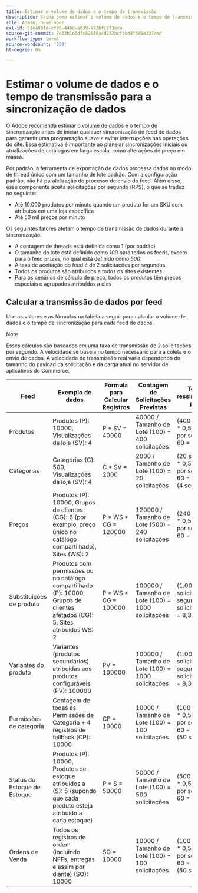 ```yaml
---
title: Estimar o volume de dados e o tempo de transmissão
description: Saiba como estimar o volume de dados e o tempo de transmissão necessários para que a ferramenta [!DNL data export] sincronize dados de feed entre o Adobe Commerce e os serviços conectados.
role: Admin, Developer
exl-id: 51ea98fd-cf90-44bd-a639-992bfc7f3eca
source-git-commit: 7e33b1d5dfc825f8a4d252bcfcbd4f591e337aed
workflow-type: tm+mt
source-wordcount: '559'
ht-degree: 0%

---
```


# Estimar o volume de dados e o tempo de transmissão para a sincronização de dados

O Adobe recomenda estimar o volume de dados e o tempo de sincronização antes de iniciar qualquer sincronização do feed de dados para garantir uma programação suave e evitar interrupções nas operações do site. Essa estimativa é importante ao planejar sincronizações iniciais ou atualizações de catálogos em larga escala, como alterações de preço em massa.

Por padrão, a ferramenta de exportação de dados processa dados no modo de thread único com um tamanho de lote padrão. Com a configuração padrão, não há paralelização do processo de envio do feed. Além disso, esse componente aceita solicitações por segundo (RPS), o que se traduz no seguinte:

- Até 10.000 produtos por minuto quando um produto for um SKU com atributos em uma loja específica
- Até 50 mil preços por minuto

Os seguintes fatores afetam o tempo de transmissão de dados durante a sincronização.

- A contagem de threads está definida como 1 (por padrão)
- O tamanho do lote está definido como _100_ para todos os feeds, exceto para o feed `prices`, no qual está definido como _500_.
- A taxa de aceitação do feed é de 2 solicitações por segundos.
- Todos os produtos são atribuídos a todos os sites existentes
- Para os cenários de cálculo de preço, todos os produtos têm preços especiais e agrupados atribuídos a eles


## Calcular a transmissão de dados por feed

Use os valores e as fórmulas na tabela a seguir para calcular o volume de dados e o tempo de sincronização para cada feed de dados.

>[!NOTE]
>
>Esses cálculos são baseados em uma taxa de transmissão de 2 solicitações por segundo. A velocidade se baseia no tempo necessário para a coleta e o envio de dados. A velocidade de transmissão real varia dependendo do tamanho do payload da solicitação e da carga atual no servidor de aplicativos do Commerce.

| Feed | Exemplo de dados | Fórmula para Calcular Registros | Contagem de Solicitações Previstas | Tempo de ressincronização previsto |
| --- | --- | --- | --- | --- |
| Produtos | Produtos (P): 10000, Visualizações da loja (SV): 4 | P * SV = 40000 | 40000 / Tamanho de Lote (100) = 400 solicitações | (400 solicitações * 0,5 segundo por solicitação) / 60 = 3,3 minutos |
| Categorias | Categorias (C): 500, Visualizações da loja (SV): 4 | C * SV = 2000 | 2000 / Tamanho de Lote (100) = 20 solicitações | (20 solicitações * 0,5 segundo por solicitação) / 60 = 0,1 minuto (4 segundos) |
| Preços | Produtos (P): 10000, Grupos de clientes (CG): 6 (por exemplo, preço único no catálogo compartilhado), Sites (WS): 2 | P \* WS * CG = 120000 | 120000 / Tamanho de Lote (500) = 240 solicitações | (240 solicitações * 0,5 segundo por solicitação) / 60 = 2 minutos |
| Substituições de produto | Produtos com permissões ou no catálogo compartilhado (P): 10000, Grupos de clientes afetados (CG): 5, Sites atribuídos WS: 2 | P \* WS * CG = 100000 | 100000 / Tamanho de Lote (100) = 1000 solicitações | (1.000 solicitações * 0,5 segundo por solicitação) / 60 = 8,3 minutos |
| Variantes do produto | Variantes (produtos secundários) atribuídas aos produtos configuráveis (PV): 100000 | PV = 100000 | 100000 / Tamanho de Lote (100) = 1000 solicitações | (1.000 solicitações * 0,5 segundo por solicitação) / 60 = 8,3 minutos |
| Permissões de categoria | Contagem de todas as Permissões de Categoria + 4 registros de fallback (CP): 10000 | CP = 10000 | 10000 / Tamanho de Lote (100) = 100 solicitações | (100 solicitações * 0,5 segundo por solicitação) / 60 = 0,8 minuto (50 segundos) |
| Status do Estoque de Estoque | Produtos (P): 10000, Produtos de estoque atribuídos a (S): 5 (supondo que cada produto esteja atribuído a cada estoque) | P * S = 50000 | 50000 / Tamanho de Lote (100) = 500 solicitações | (500 solicitações * 0,5 segundo por solicitação) / 60 = 4,2 minutos |
| Ordens de Venda | Todos os registros de ordem (incluindo NFFs, entregas e assim por diante) (SO): 10000 | SO = 10000 | 10000 / Tamanho de Lote (100) = 100 solicitações | (100 solicitações * 0,5 segundo por solicitação) / 60 = 0,8 minuto (50 segundos) |
